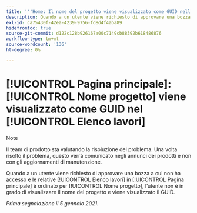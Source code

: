 ```yaml
---
title: '''Home: Il nome del progetto viene visualizzato come GUID nell''elenco di lavoro'
description: Quando a un utente viene richiesto di approvare una bozza a cui non ha accesso e il suo elenco di lavoro in [!UICONTROL Pagina principale] è ordinato in base al nome del progetto, l’utente non è in grado di visualizzare il nome del progetto e viene visualizzato il GUID.
exl-id: ca75430f-42ea-4239-9756-fd8d4f4aba89
hidefromtoc: true
source-git-commit: d122c128b926167a00c7149cb88392b618486876
workflow-type: tm+mt
source-wordcount: '136'
ht-degree: 0%

---
```


# [!UICONTROL Pagina principale]: [!UICONTROL Nome progetto] viene visualizzato come GUID nel [!UICONTROL Elenco lavori]

>[!NOTE]
>
>Il team di prodotto sta valutando la risoluzione del problema. Una volta risolto il problema, questo verrà comunicato negli annunci dei prodotti e non con gli aggiornamenti di manutenzione.

Quando a un utente viene richiesto di approvare una bozza a cui non ha accesso e le relative [!UICONTROL Elenco lavori] in [!UICONTROL Pagina principale] è ordinato per [!UICONTROL Nome progetto], l’utente non è in grado di visualizzare il nome del progetto e viene visualizzato il GUID.

_Prima segnalazione il 5 gennaio 2021._
